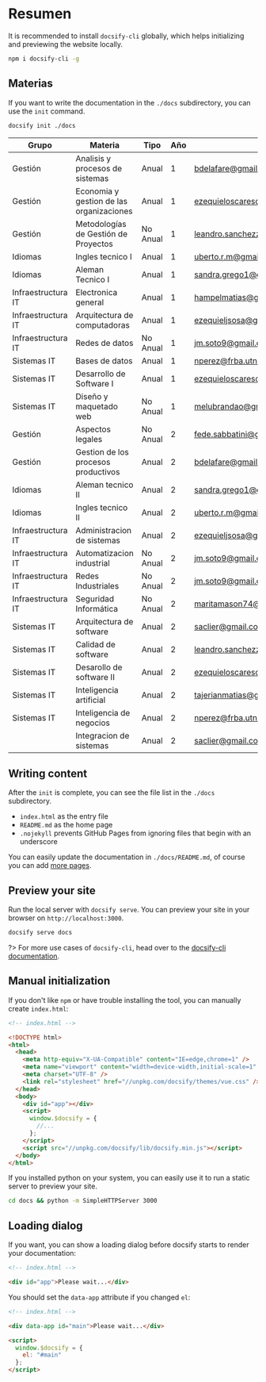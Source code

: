 # Resumen

It is recommended to install `docsify-cli` globally, which helps initializing and previewing the website locally.

```bash
npm i docsify-cli -g
```

## Materias

If you want to write the documentation in the `./docs` subdirectory, you can use the `init` command.

```bash
docsify init ./docs
```

| Grupo              | Materia                                  | Tipo     | Año | Mail                                           |
| ------------------ | ---------------------------------------- | -------- | --- | ---------------------------------------------- |
| Gestión            | Analisis y procesos de sistemas          | Anual    | 1   | bdelafare@gmail.com                            |
| Gestión            | Economia y gestion de las organizaciones | Anual    | 1   | ezequieloscarescobar2@gmail.com                |
| Gestión            | Metodologías de Gestión de Proyectos     | No Anual | 1   | leandro.sanchezzarfino@gmail.com               |
| Idiomas            | Ingles tecnico I                         | Anual    | 1   | uberto.r.m@gmail.com                           |
| Idiomas            | Aleman Tecnico I                         | Anual    | 1   | sandra.grego1@gmail.com                        |
| Infraestructura IT | Electronica general                      | Anual    | 1   | hampelmatias@gmail.com                         |
| Infraestructura IT | Arquitectura de computadoras             | Anual    | 1   | ezequieljsosa@gmail.com                        |
| Infraestructura IT | Redes de datos                           | No Anual | 1   | jm.soto9@gmail.com                             |
| Sistemas IT        | Bases de datos                           | Anual    | 1   | nperez@frba.utn.edu.ar                         |
| Sistemas IT        | Desarrollo de Software I                 | Anual    | 1   | ezequieloscarescobar2@gmail.com                |
| Sistemas IT        | Diseño y maquetado web                   | No Anual | 1   | melubrandao@gmail.com;mailen.brandao@gmail.com |
| Gestión            | Aspectos legales                         | No Anual | 2   | fede.sabbatini@gmail.com                       |
| Gestión            | Gestion de los procesos productivos      | Anual    | 2   | bdelafare@gmail.com                            |
| Idiomas            | Aleman tecnico II                        | Anual    | 2   | sandra.grego1@gmail.com                        |
| Idiomas            | Ingles tecnico II                        | Anual    | 2   | uberto.r.m@gmail.com                           |
| Infraestructura IT | Administracion de sistemas               | Anual    | 2   | ezequieljsosa@gmail.com                        |
| Infraestructura IT | Automatizacion industrial                | No Anual | 2   | jm.soto9@gmail.com                             |
| Infraestructura IT | Redes Industriales                       | No Anual | 2   | jm.soto9@gmail.com                             |
| Infraestructura IT | Seguridad Informática                    | No Anual | 2   | maritamason74@gmail.com                        |
| Sistemas IT        | Arquitectura de software                 | Anual    | 2   | saclier@gmail.com                              |
| Sistemas IT        | Calidad de software                      | Anual    | 2   | leandro.sanchezzarfino@gmail.com               |
| Sistemas IT        | Desarollo de software II                 | Anual    | 2   | ezequieloscarescobar2@gmail.com                |
| Sistemas IT        | Inteligencia artificial                  | Anual    | 2   | tajerianmatias@gmail.com                       |
| Sistemas IT        | Inteligencia de negocios                 | Anual    | 2   | nperez@frba.utn.edu.ar                         |
|                    | Integracion de sistemas                  | Anual    | 2   | saclier@gmail.com                              |

## Writing content

After the `init` is complete, you can see the file list in the `./docs` subdirectory.

- `index.html` as the entry file
- `README.md` as the home page
- `.nojekyll` prevents GitHub Pages from ignoring files that begin with an underscore

You can easily update the documentation in `./docs/README.md`, of course you can add [more pages](more-pages.md).

## Preview your site

Run the local server with `docsify serve`. You can preview your site in your browser on `http://localhost:3000`.

```bash
docsify serve docs
```

?> For more use cases of `docsify-cli`, head over to the [docsify-cli documentation](https://github.com/docsifyjs/docsify-cli).

## Manual initialization

If you don't like `npm` or have trouble installing the tool, you can manually create `index.html`:

```html
<!-- index.html -->

<!DOCTYPE html>
<html>
  <head>
    <meta http-equiv="X-UA-Compatible" content="IE=edge,chrome=1" />
    <meta name="viewport" content="width=device-width,initial-scale=1" />
    <meta charset="UTF-8" />
    <link rel="stylesheet" href="//unpkg.com/docsify/themes/vue.css" />
  </head>
  <body>
    <div id="app"></div>
    <script>
      window.$docsify = {
        //...
      };
    </script>
    <script src="//unpkg.com/docsify/lib/docsify.min.js"></script>
  </body>
</html>
```

If you installed python on your system, you can easily use it to run a static server to preview your site.

```bash
cd docs && python -m SimpleHTTPServer 3000
```

## Loading dialog

If you want, you can show a loading dialog before docsify starts to render your documentation:

```html
<!-- index.html -->

<div id="app">Please wait...</div>
```

You should set the `data-app` attribute if you changed `el`:

```html
<!-- index.html -->

<div data-app id="main">Please wait...</div>

<script>
  window.$docsify = {
    el: "#main"
  };
</script>
```
